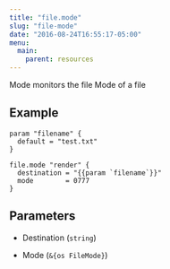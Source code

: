 ```yaml
---
title: "file.mode"
slug: "file-mode"
date: "2016-08-24T16:55:17-05:00"
menu:
  main:
    parent: resources
---
```


Mode monitors the file Mode of a file

## Example
```hcl
param "filename" {
  default = "test.txt"
}

file.mode "render" {
  destination = "{{param `filename`}}"
  mode        = 0777
}
```

## Parameters
- Destination (`string`)

  
- Mode (`&{os FileMode}`)

  

